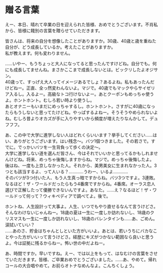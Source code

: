# 贈る言葉

えー、本日、晴れて卒業の日を迎えられた皆様、おめでとうございます。不肖私から、皆様に餞別の言葉を贈らせていただきます。

皆さんは、将来の自分を想像したことがありますか。30歳、40歳と歳を重ねた自分が、どう成長しているか。考えたことがありますか。  
私が教えます。何も変わりません。

……いやー、もうちょっと大人になってると思ったんですけどね。自分でも。何にも成長してませんね。まさかここまで成長しないとは。ビックリしたよオジサン。  
40歳って、すっげえ大人ってイメージあるでしょ？あるよね。私もあったんだけどねー。正直、全っ然変わんないよ。マジで。40歳でもマックやらサイゼリア入るし。入るよー。高級なトコ行けないよー。あとクーポンもめっちゃ使うよ。ホントホント。むしろ若い時より使うし。  
あとオナニーもいまだにめっちゃするし。ホントホント。さすがに40歳になったらもうしないと思ってたけどね。やっぱするよねー。そうそうやめられないよね。むしろ昔よりオカズが手に入りやすいから頻度が増えたりなんかして。デュフフフ。

あ、この中で大学に進学しない人はどれくらいいます？挙手してください……はい、ありがとうございます。はい残念〜。バツ1個つきました。その若さで。すでに。でっかいバツを一生背負って歩くの決定〜。  
大学に進学しない道を選んだ皆さん、今はそれでいいかと思ってるかもしれませんけどね。将来、めっちゃ後悔しますからね。マジで。めっちゃ後悔したよ。  
後はね、一度も上京しなかった人。それから、美男美女に生まれなかった人。3つとも該当するよ、って人いる？…………うわー、いるよ…………  
そのバツが3つ付いた人、もう人生真っ暗ですからね。バツ3つですよ。3連敗。なるほど！ザ・ワールドだったらもう4番席ですからね。4番席。オーラス恋人選びで正解したって優勝できないんですよ。あなた。……え？なるほど！ザ・ワールドって何って？ウィキペディアで調べてよ。後で。

ホントね、人生設計って大事よ。人生、いつでもやり直せるなんて言うけどさ。そんなわけないじゃんねー。18歳の夏は一生に一度しか訪れないし、18歳のクリスマスも一生に一度しか訪れないし、18歳のバレンタインも……あ、ごめん。涙拭いていい？  
……あのさ、貯金はちゃんとしといた方がいいよ。あとは、若いうちにバカなことやった方がいいって言うけどさ。経歴にキズがつかない範囲なら良いと思うよ。今は証拠に残るからねー。怖い世の中だよねー。

あ、時間ですか。早いですね。えー、では以上をもって、はなむけの言葉をさせていただきます。皆様、ご卒業おめでとうございました。……あ、やめて。帰れコールの大合唱やめて。お前らオトナなめんなよ。こんちくしょう。
